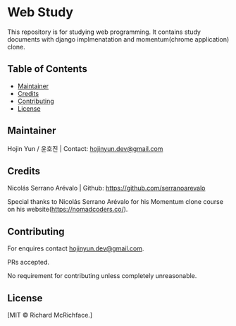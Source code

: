 # Web Study

This repository is for studying web programming. It contains study documents with django implmenatation and momentum(chrome application) clone.

## Table of Contents

- [Maintainer](#Maintainer)
- [Credits](#Credits)
- [Contributing](#Contributing)
- [License](#License)

## Maintainer
Hojin Yun / 윤호진 | Contact: hojinyun.dev@gmail.com

## Credits
Nicolás Serrano Arévalo | Github: https://github.com/serranoarevalo

Special thanks to Nicolás Serrano Arévalo for his Momentum clone course on his website(https://nomadcoders.co/).

## Contributing
For enquires contact hojinyun.dev@gmail.com.

PRs accepted.

No requirement for contributing unless completely unreasonable.

## License

[MIT © Richard McRichface.]
